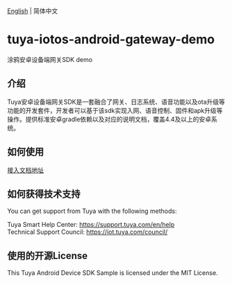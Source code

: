 [English](./README.md) | 简体中文

# tuya-iotos-android-gateway-demo
涂鸦安卓设备端网关SDK demo

## 介绍

Tuya安卓设备端网关SDK是一套融合了网关、日志系统、语音功能以及ota升级等功能的开发套件，开发者可以基于该sdk实现入网、语音控制、固件和apk升级等操作。提供标准安卓gradle依赖以及对应的说明文档，覆盖4.4及以上的安卓系统。


## 如何使用
[接入文档地址](https://github.com/TuyaInc/tuyasmart_android_device_central_sdk/blob/stable/README.md)


## 如何获得技术支持
You can get support from Tuya with the following methods:

Tuya Smart Help Center: https://support.tuya.com/en/help  
Technical Support Council: https://iot.tuya.com/council/   

## 使用的开源License
This Tuya Android Device SDK Sample is licensed under the MIT License.

